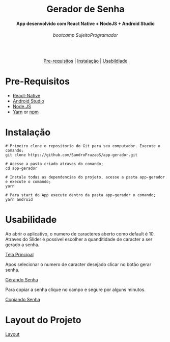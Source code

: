 <h1 align="center">
  <br>
  <br>
  Gerador de Senha
</h1>

<h4 align="center">
   App desenvolvido com React Native + NodeJS + Android Studio 
</h4>

<h6 align="center">
  bootcamp SujeitoProgramador
</h6>

<br/>

<p align="center">
  <a href="#Pre-Requisitos">Pre-requisitos</a> |
  <a href="#Instalação">Instalação</a> |
  <a href="#Usabilidade">Usabildiade</a>
</p>

# Pre-Requisitos

* [React-Native](https://reactnative.dev/)
* [Android Studio](https://developer.android.com/studio) 
* [Node.JS](https://nodejs.org/)
* [Yarn](https://classic.yarnpkg.com/) or [npm](https://www.npmjs.com/get-npm)

# Instalação
```
# Primeiro clone o repositorio do Git para seu computador. Execute o comando; 
git clone https://github.com/SandroFrazaoS/app-gerador.git

# Acesse a pasta criado atraves do comando; 
cd app-gerador

# Instale todas as dependencias do projeto, acesse a pasta app-gerador e execute o comando;
yarn

# Para start do App execute dentro da pasta app-gerador o comando;
yarn android
```

# Usabilidade

Ao abrir o aplicativo, o numero de caracteres aberto como default é 10. Atraves do Slider é possivel escolher a quanditidade de caracter a ser gerado a senha.

[Tela Principal](username.github.com/repository/img/Tela_Inicial.png)

Apos selecionar o numero de caracter desejado clicar no botão gerar senha.

[Gerando Senha](username.github.com/repository/img/Tela_GeraSenha.png)

Para copiar a senha clique no campo e segure por alguns minutos.

[Copiando Senha](username.github.com/repository/img/CopiaSenha.png)

# Layout do Projeto

[Layout](username.github.com/repository/img/rn-layout-1.png)
